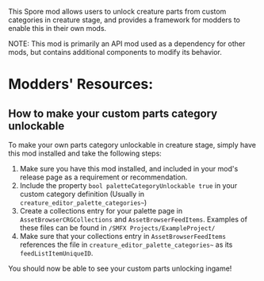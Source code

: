 This Spore mod allows users to unlock creature parts from custom categories in creature stage, and provides a framework for modders to enable this in their own mods.

NOTE: This mod is primarily an API mod used as a dependency for other mods, but contains additional components to modify its behavior.

# Modders' Resources:
## How to make your custom parts category unlockable

To make your own parts category unlockable in creature stage, simply have this mod installed and take the following steps:

1. Make sure you have this mod installed, and included in your mod's release page as a requirement or recommendation.
2. Include the property `bool paletteCategoryUnlockable true` in your custom category definition (Usually in `creature_editor_palette_categories~`)
3. Create a collections entry for your palette page in `AssetBrowserCRGCollections` and `AssetBrowserFeedItems`. Examples of these files can be found in `/SMFX Projects/ExampleProject/`
4. Make sure that your collections entry in `AssetBrowserFeedItems` references the file in `creature_editor_palette_categories~` as its `feedListItemUniqueID`.

You should now be able to see your custom parts unlocking ingame!
